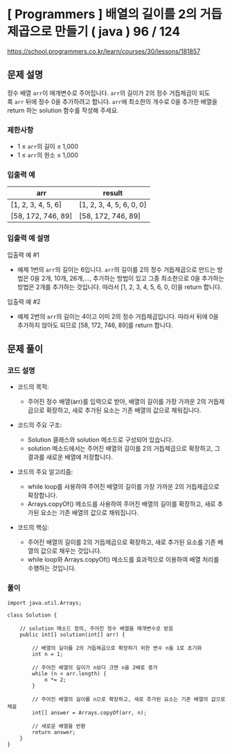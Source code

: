 # [ Programmers ] 배열의 길이를 2의 거듭제곱으로 만들기 ( java ) 96 / 124
https://school.programmers.co.kr/learn/courses/30/lessons/181857

## 문제 설명

정수 배열 `arr`이 매개변수로 주어집니다. `arr`의 길이가 2의 정수 거듭제곱이 되도록 `arr` 뒤에 정수 0을 추가하려고 합니다. `arr`에 최소한의 개수로 0을 추가한 배열을 return 하는 solution 함수를 작성해 주세요.

### 제한사항

- 1 ≤ `arr`의 길이 ≤ 1,000
- 1 ≤ `arr`의 원소 ≤ 1,000

### 입출력 예

|arr|result|
|---|---|
|[1, 2, 3, 4, 5, 6]|[1, 2, 3, 4, 5, 6, 0, 0]|
|[58, 172, 746, 89]|[58, 172, 746, 89]|

### 입출력 예 설명

입출력 예 #1

- 예제 1번의 `arr`의 길이는 6입니다. `arr`의 길이를 2의 정수 거듭제곱으로 만드는 방법은 0을 2개, 10개, 26개,..., 추가하는 방법이 있고 그중 최소한으로 0을 추가하는 방법은 2개를 추가하는 것입니다. 따라서 [1, 2, 3, 4, 5, 6, 0, 0]을 return 합니다.

입출력 예 #2

- 예제 2번의 `arr`의 길이는 4이고 이미 2의 정수 거듭제곱입니다. 따라서 뒤에 0을 추가하지 않아도 되므로 [58, 172, 746, 89]를 return 합니다.

## 문제 풀이
### 코드 설명
- 코드의 목적:
    - 주어진 정수 배열(arr)를 입력으로 받아, 배열의 길이를 가장 가까운 2의 거듭제곱으로 확장하고, 새로 추가된 요소는 기존 배열의 값으로 채워집니다.

- 코드의 주요 구조:
    
    - Solution 클래스와 solution 메소드로 구성되어 있습니다.
    - solution 메소드에서는 주어진 배열의 길이를 2의 거듭제곱으로 확장하고, 그 결과를 새로운 배열에 저장합니다.
- 코드의 주요 알고리즘:
    
    - while loop를 사용하여 주어진 배열의 길이를 가장 가까운 2의 거듭제곱으로 확장합니다.
    - Arrays.copyOf() 메소드를 사용하여 주어진 배열의 길이를 확장하고, 새로 추가된 요소는 기존 배열의 값으로 채워집니다.
- 코드의 핵심:
    
    - 주어진 배열의 길이를 2의 거듭제곱으로 확장하고, 새로 추가된 요소를 기존 배열의 값으로 채우는 것입니다.
    - while loop와 Arrays.copyOf() 메소드를 효과적으로 이용하여 배열 처리를 수행하는 것입니다.

### 풀이
```
import java.util.Arrays;

class Solution {

    // solution 메소드 정의, 주어진 정수 배열을 매개변수로 받음
    public int[] solution(int[] arr) {
        
        // 배열의 길이를 2의 거듭제곱으로 확장하기 위한 변수 n을 1로 초기화
        int n = 1; 
        
        // 주어진 배열의 길이가 n보다 크면 n을 2배로 증가
        while (n < arr.length) {
            n *= 2;
        }
        
        // 주어진 배열의 길이를 n으로 확장하고, 새로 추가된 요소는 기존 배열의 값으로 채움
        int[] answer = Arrays.copyOf(arr, n);
        
        // 새로운 배열을 반환
        return answer;
    }
}
```

